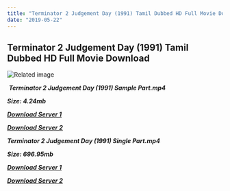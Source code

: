 ```yaml
---
title: "Terminator 2 Judgement Day (1991) Tamil Dubbed HD Full Movie Download"
date: "2019-05-22"
---
```


## Terminator 2 Judgement Day (1991) Tamil Dubbed HD Full Movie Download

![Related image](https://m.media-amazon.com/images/M/MV5BYWI4NzM2MDYtMzMwMy00NmYwLTlmZWItY2EwZmZhM2M3N2Y5XkEyXkFqcGdeQXVyMzM4MjM0Nzg@._V1_SY1000_CR0,0,798,1000_AL_.jpg) 

 _**Terminator 2 Judgement Day (1991) Sample Part.mp4**_

_**Size: 4.24mb**_

[_**Download Server 1**_](http://d4.uptofiles.site//files/Tamil{c159298fb141cbadc7232f68964181f47c3dba5abf1fc31c2462b14f0846cd70}20Dubbed{c159298fb141cbadc7232f68964181f47c3dba5abf1fc31c2462b14f0846cd70}20Collections/Terminator{c159298fb141cbadc7232f68964181f47c3dba5abf1fc31c2462b14f0846cd70}20Pentalogy{c159298fb141cbadc7232f68964181f47c3dba5abf1fc31c2462b14f0846cd70}20Collections/Terminator{c159298fb141cbadc7232f68964181f47c3dba5abf1fc31c2462b14f0846cd70}202{c159298fb141cbadc7232f68964181f47c3dba5abf1fc31c2462b14f0846cd70}20Judgement{c159298fb141cbadc7232f68964181f47c3dba5abf1fc31c2462b14f0846cd70}20Day{c159298fb141cbadc7232f68964181f47c3dba5abf1fc31c2462b14f0846cd70}20(1991)/Mp4{c159298fb141cbadc7232f68964181f47c3dba5abf1fc31c2462b14f0846cd70}20HD{c159298fb141cbadc7232f68964181f47c3dba5abf1fc31c2462b14f0846cd70}20(640x360)/Terminator{c159298fb141cbadc7232f68964181f47c3dba5abf1fc31c2462b14f0846cd70}202{c159298fb141cbadc7232f68964181f47c3dba5abf1fc31c2462b14f0846cd70}20Judgement{c159298fb141cbadc7232f68964181f47c3dba5abf1fc31c2462b14f0846cd70}20Day{c159298fb141cbadc7232f68964181f47c3dba5abf1fc31c2462b14f0846cd70}20(1991){c159298fb141cbadc7232f68964181f47c3dba5abf1fc31c2462b14f0846cd70}20Sample{c159298fb141cbadc7232f68964181f47c3dba5abf1fc31c2462b14f0846cd70}20(640x360).mp4)

[_**Download Server 2**_](http://d4.uptofiles.site//files/Tamil{c159298fb141cbadc7232f68964181f47c3dba5abf1fc31c2462b14f0846cd70}20Dubbed{c159298fb141cbadc7232f68964181f47c3dba5abf1fc31c2462b14f0846cd70}20Collections/Terminator{c159298fb141cbadc7232f68964181f47c3dba5abf1fc31c2462b14f0846cd70}20Pentalogy{c159298fb141cbadc7232f68964181f47c3dba5abf1fc31c2462b14f0846cd70}20Collections/Terminator{c159298fb141cbadc7232f68964181f47c3dba5abf1fc31c2462b14f0846cd70}202{c159298fb141cbadc7232f68964181f47c3dba5abf1fc31c2462b14f0846cd70}20Judgement{c159298fb141cbadc7232f68964181f47c3dba5abf1fc31c2462b14f0846cd70}20Day{c159298fb141cbadc7232f68964181f47c3dba5abf1fc31c2462b14f0846cd70}20(1991)/Mp4{c159298fb141cbadc7232f68964181f47c3dba5abf1fc31c2462b14f0846cd70}20HD{c159298fb141cbadc7232f68964181f47c3dba5abf1fc31c2462b14f0846cd70}20(640x360)/Terminator{c159298fb141cbadc7232f68964181f47c3dba5abf1fc31c2462b14f0846cd70}202{c159298fb141cbadc7232f68964181f47c3dba5abf1fc31c2462b14f0846cd70}20Judgement{c159298fb141cbadc7232f68964181f47c3dba5abf1fc31c2462b14f0846cd70}20Day{c159298fb141cbadc7232f68964181f47c3dba5abf1fc31c2462b14f0846cd70}20(1991){c159298fb141cbadc7232f68964181f47c3dba5abf1fc31c2462b14f0846cd70}20Sample{c159298fb141cbadc7232f68964181f47c3dba5abf1fc31c2462b14f0846cd70}20(640x360).mp4)

_**Terminator 2 Judgement Day (1991) Single Part.mp4**_

_**Size: 696.95mb**_

[_**Download Server 1**_](http://d4.uptofiles.site//files/Tamil{c159298fb141cbadc7232f68964181f47c3dba5abf1fc31c2462b14f0846cd70}20Dubbed{c159298fb141cbadc7232f68964181f47c3dba5abf1fc31c2462b14f0846cd70}20Collections/Terminator{c159298fb141cbadc7232f68964181f47c3dba5abf1fc31c2462b14f0846cd70}20Pentalogy{c159298fb141cbadc7232f68964181f47c3dba5abf1fc31c2462b14f0846cd70}20Collections/Terminator{c159298fb141cbadc7232f68964181f47c3dba5abf1fc31c2462b14f0846cd70}202{c159298fb141cbadc7232f68964181f47c3dba5abf1fc31c2462b14f0846cd70}20Judgement{c159298fb141cbadc7232f68964181f47c3dba5abf1fc31c2462b14f0846cd70}20Day{c159298fb141cbadc7232f68964181f47c3dba5abf1fc31c2462b14f0846cd70}20(1991)/Mp4{c159298fb141cbadc7232f68964181f47c3dba5abf1fc31c2462b14f0846cd70}20HD{c159298fb141cbadc7232f68964181f47c3dba5abf1fc31c2462b14f0846cd70}20(640x360)/Terminator{c159298fb141cbadc7232f68964181f47c3dba5abf1fc31c2462b14f0846cd70}202{c159298fb141cbadc7232f68964181f47c3dba5abf1fc31c2462b14f0846cd70}20Judgement{c159298fb141cbadc7232f68964181f47c3dba5abf1fc31c2462b14f0846cd70}20Day{c159298fb141cbadc7232f68964181f47c3dba5abf1fc31c2462b14f0846cd70}20(1991){c159298fb141cbadc7232f68964181f47c3dba5abf1fc31c2462b14f0846cd70}20HD{c159298fb141cbadc7232f68964181f47c3dba5abf1fc31c2462b14f0846cd70}20(640x360).mp4)

_**[Download Server 2](http://d4.uptofiles.site//files/Tamil{c159298fb141cbadc7232f68964181f47c3dba5abf1fc31c2462b14f0846cd70}20Dubbed{c159298fb141cbadc7232f68964181f47c3dba5abf1fc31c2462b14f0846cd70}20Collections/Terminator{c159298fb141cbadc7232f68964181f47c3dba5abf1fc31c2462b14f0846cd70}20Pentalogy{c159298fb141cbadc7232f68964181f47c3dba5abf1fc31c2462b14f0846cd70}20Collections/Terminator{c159298fb141cbadc7232f68964181f47c3dba5abf1fc31c2462b14f0846cd70}202{c159298fb141cbadc7232f68964181f47c3dba5abf1fc31c2462b14f0846cd70}20Judgement{c159298fb141cbadc7232f68964181f47c3dba5abf1fc31c2462b14f0846cd70}20Day{c159298fb141cbadc7232f68964181f47c3dba5abf1fc31c2462b14f0846cd70}20(1991)/Mp4{c159298fb141cbadc7232f68964181f47c3dba5abf1fc31c2462b14f0846cd70}20HD{c159298fb141cbadc7232f68964181f47c3dba5abf1fc31c2462b14f0846cd70}20(640x360)/Terminator{c159298fb141cbadc7232f68964181f47c3dba5abf1fc31c2462b14f0846cd70}202{c159298fb141cbadc7232f68964181f47c3dba5abf1fc31c2462b14f0846cd70}20Judgement{c159298fb141cbadc7232f68964181f47c3dba5abf1fc31c2462b14f0846cd70}20Day{c159298fb141cbadc7232f68964181f47c3dba5abf1fc31c2462b14f0846cd70}20(1991){c159298fb141cbadc7232f68964181f47c3dba5abf1fc31c2462b14f0846cd70}20HD{c159298fb141cbadc7232f68964181f47c3dba5abf1fc31c2462b14f0846cd70}20(640x360).mp4)**_
